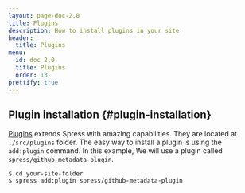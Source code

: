 ```yaml
---
layout: page-doc-2.0
title: Plugins
description: How to install plugins in your site
header:
  title: Plugins
menu:
  id: doc 2.0
  title: Plugins
  order: 13
prettify: true
---
```

## Plugin installation {#plugin-installation}

[Plugins](/add-ons) extends Spress with amazing capabilities. They are located at `./src/plugins` folder.
The easy way to install a plugin is using the `add:plugin` command. In this example,
We will use a plugin called `spress/github-metadata-plugin`.

```
$ cd your-site-folder
$ spress add:plugin spress/github-metadata-plugin
```

